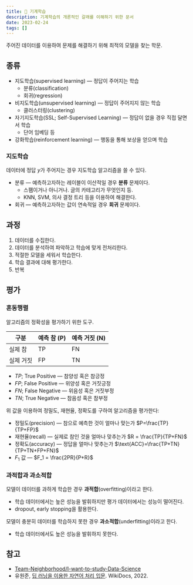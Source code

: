 ```yaml
---
title: 🤖 기계학습
description: 기계학습의 개론적인 갈래를 이해하기 위한 문서
date: 2023-02-24
tags: []
---
```


주어진 데이터를 이용하여 문제를 해결하기 위해 최적의 모델을 찾는 학문.

## 종류

- 지도학습(supervised learning) — 정답이 주어지는 학습
  - 분류(classification)
  - 회귀(regression)
- 비지도학습(unsupervised learning) — 정답이 주어지지 않는 학습
  - 클러스터링(clustering)
- 자기지도학습(SSL; Self-Supervised Learning) — 정답이 없을 경우 직접 달면서 학습
  - 단어 임베딩 등
- 강화학습(reinforcement learning) — 행동을 통해 보상을 얻으며 학습

### 지도학습

데이터에 정답 $y$가 주어지는 경우 지도학습 알고리즘을 쓸 수 있다.

- 분류 — 예측하고자하는 레이블이 이산적일 경우 **분류** 문제이다.
  - 스팸이거나 아니거나. 글의 카테고리가 무엇인지 등.
  - KNN, SVM, 의사 결정 트리 등을 이용하여 해결한다.
- 회귀 — 예측하고자하는 값이 연속적일 경우 **회귀** 문제이다.

## 과정

1. 데이터를 수집한다.
2. 데이터를 분석하여 파악하고 학습에 맞게 전처리한다.
3. 적절한 모델을 세워서 학습한다.
4. 학습 결과에 대해 평가한다.
5. 반복

## 평가

### 혼동행렬

알고리즘의 정확성을 평가하기 위한 도구.

| 구분      | 예측 참 (P) | 예측 거짓 (N) |
| --------- | ----------- | ------------- |
| 실제 참   | TP          | FN            |
| 실제 거짓 | FP          | TN            |

- $TP$; True Positive — 참양성 혹은 참긍정
- $FP$; False Positive — 위양성 혹은 거짓긍정
- $FN$; False Negative — 위음성 혹은 거짓부정
- $TN$; True Negative — 참음성 혹은 참부정

위 값을 이용하여 정밀도, 재현율, 정확도를 구하여 알고리즘을 평가한다:

- 정밀도(precision) — 참으로 예측한 것이 얼마나 맞는가
  $P=\frac{TP}{TP+FP}$
- 재현율(recall) — 실제로 참인 것을 얼마나 맞추는가
  $R = \frac{TP}{TP+FN}$
- 정확도(accuracy) — 정답을 얼마나 맞추는가
  $\text{ACC}=\frac{TP+TN}{TP+TN+FP+FN}$
- $F_1$ 값 — $F_1 = \frac{2PR}{P+R}$

### 과적합과 과소적합

모델이 데이터를 과하게 학습한 경우 **과적합**(overfitting)이라고 한다.

- 학습 데이터에서는 높은 성능을 발휘하지만 평가 데이터에서는 성능이 떨어진다.
- dropout, early stopping을 활용한다.

모델이 충분히 데이터를 학습하지 못한 경우 **과소적합**(underfitting)이라고 한다.

- 학습 데이터에서도 높은 성능을 발휘하지 못한다.

## 참고

- [Team-Neighborhood/I-want-to-study-Data-Science](https://github.com/Team-Neighborhood/I-want-to-study-Data-Science)
- 유원준, [딥 러닝을 이용한 자연어 처리 입문](https://wikidocs.net/book/2155). WikiDocs, 2022.

